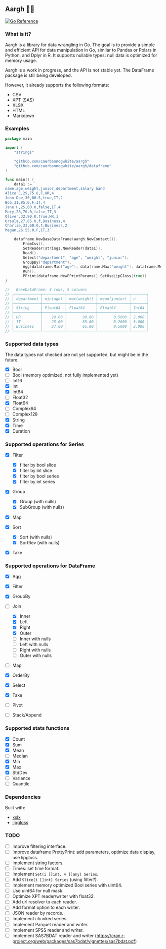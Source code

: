 ## Aargh 🧙‍♂️

[![Go Reference](https://pkg.go.dev/badge/github.com/caerbannogwhite/aargh.svg)](https://pkg.go.dev/github.com/caerbannogwhite/aargh)

### What is it?

Aargh is a library for data wrangling in Go.
The goal is to provide a simple and efficient API for data manipulation in Go,
similar to Pandas or Polars in Python, and Dplyr in R.
It supports nullable types: null data is optimized for memory usage.

Aargh is a work in progress, and the API is not stable yet.
The DataFrame package is still being developed.

However, it already supports the following formats:

- CSV
- XPT (SAS)
- XLSX
- HTML
- Markdown

### Examples

```go
package main

import (
	"strings"

	"github.com/caerbannogwhite/aargh"
	"github.com/caerbannogwhite/aargh/dataframe"
)

func main() {
	data1 := `
name,age,weight,junior,department,salary band
Alice C,29,75.0,F,HR,4
John Doe,30,80.5,true,IT,2
Bob,31,85.0,F,IT,4
Jane H,25,60.0,false,IT,4
Mary,28,70.0,false,IT,3
Oliver,32,90.0,true,HR,1
Ursula,27,65.0,f,Business,4
Charlie,33,60.0,t,Business,2
Megan,26,55.0,F,IT,3`

	dataframe.NewBaseDataFrame(aargh.NewContext()).
		FromCsv().
		SetReader(strings.NewReader(data1)).
		Read().
		Select("department", "age", "weight", "junior").
		GroupBy("department").
		Agg(dataframe.Min("age"), dataframe.Max("weight"), dataframe.Mean("junior"), dataframe.Count()).
		Run().
		PPrint(dataframe.NewPPrintParams().SetUseLipGloss(true))
}

//   BaseDataFrame: 3 rows, 5 columns
// ╭────────────┬──────────┬─────────────┬──────────────┬───────╮
// │ department │ min(age) │ max(weight) │ mean(junior) │ n     │
// ├────────────┼──────────┼─────────────┼──────────────┼───────┤
// │ String     │ Float64  │ Float64     │ Float64      │ Int64 │
// ├────────────┼──────────┼─────────────┼──────────────┼───────┤
// │ HR         │    29.00 │       90.00 │       0.5000 │ 2.000 │
// │ IT         │    25.00 │       85.00 │       0.2000 │ 5.000 │
// │ Business   │    27.00 │       65.00 │       0.5000 │ 2.000 │
// ╰────────────┴──────────┴─────────────┴──────────────┴───────╯
```

### Supported data types

The data types not checked are not yet supported, but might be in the future.

- [x] Bool
- [ ] Bool (memory optimized, not fully implemented yet)
- [ ] Int16
- [x] Int
- [x] Int64
- [ ] Float32
- [x] Float64
- [ ] Complex64
- [ ] Complex128
- [x] String
- [x] Time
- [x] Duration

### Supported operations for Series

- [x] Filter

  - [x] filter by bool slice
  - [x] filter by int slice
  - [x] filter by bool series
  - [x] filter by int series

- [x] Group

  - [x] Group (with nulls)
  - [x] SubGroup (with nulls)

- [x] Map
- [x] Sort

  - [x] Sort (with nulls)
  - [x] SortRev (with nulls)

- [x] Take

### Supported operations for DataFrame

- [x] Agg
- [x] Filter
- [x] GroupBy
- [ ] Join

  - [x] Inner
  - [x] Left
  - [x] Right
  - [x] Outer
  - [ ] Inner with nulls
  - [ ] Left with nulls
  - [ ] Right with nulls
  - [ ] Outer with nulls

- [ ] Map
- [x] OrderBy
- [x] Select
- [x] Take
- [ ] Pivot
- [ ] Stack/Append

### Supported stats functions

- [x] Count
- [x] Sum
- [x] Mean
- [ ] Median
- [x] Min
- [x] Max
- [x] StdDev
- [ ] Variance
- [ ] Quantile

### Dependencies

Built with:

- [xslx](https://github.com/tealeg/xlsx/tree/master)
- [lipgloss](https://github.com/charmbracelet/lipgloss)

### TODO

- [ ] Improve filtering interface.
- [ ] Improve dataframe PrettyPrint: add parameters, optimize data display, use lipgloss.
- [ ] Implement string factors.
- [ ] Times: set time format.
- [ ] Implement `Set(i []int, v []any) Series`.
- [ ] Add `Slice(i []int) Series` (using filter?).
- [ ] Implement memory optimized Bool series with uint64.
- [ ] Use uint64 for null mask.
- [ ] Optimize XPT reader/writer with float32.
- [ ] Add url resolver to each reader.
- [ ] Add format option to each writer.
- [ ] JSON reader by records.
- [ ] Implement chunked series.
- [ ] Implement Parquet reader and writer.
- [ ] Implement SPSS reader and writer.
- [ ] Implement SAS7BDAT reader and writer (https://cran.r-project.org/web/packages/sas7bdat/vignettes/sas7bdat.pdf)
